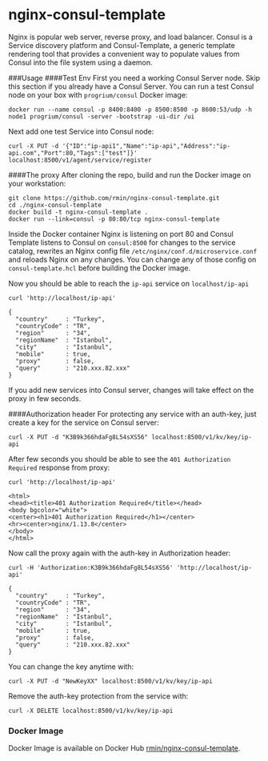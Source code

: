 # nginx-consul-template

Nginx is popular web server, reverse proxy, and load balancer. Consul is a Service discovery platform and Consul-Template, a generic template rendering tool that provides a convenient way to populate values from Consul into the file system using a daemon.

###Usage
####Test Env
First you need a working Consul Server node. Skip this section if you already have a Consul Server.
You can run a test Consul node on your box with ```progrium/consul``` Docker image:
```
docker run --name consul -p 8400:8400 -p 8500:8500 -p 8600:53/udp -h node1 progrium/consul -server -bootstrap -ui-dir /ui
```

Next add one test Service into Consul node:
```
curl -X PUT -d '{"ID":"ip-api1","Name":"ip-api","Address":"ip-api.com","Port":80,"Tags":["test"]}' localhost:8500/v1/agent/service/register
```

####The proxy
After cloning the repo, build and run the Docker image on your workstation:
```
git clone https://github.com/rmin/nginx-consul-template.git
cd ./nginx-consul-template
docker build -t nginx-consul-template .
docker run --link=consul -p 80:80/tcp nginx-consul-template
```

Inside the Docker container Nginx is listening on port 80 and Consul Template listens to Consul on ```consul:8500``` for changes to the service catalog, rewrites an Nginx config file ```/etc/nginx/conf.d/microservice.conf``` and reloads Nginx on any changes. You can change any of those config on ```consul-template.hcl``` before building the Docker image.

Now you should be able to reach the ```ip-api``` service on ```localhost/ip-api```
```
curl 'http://localhost/ip-api'

{
  "country"     : "Turkey",
  "countryCode" : "TR",
  "region"      : "34",
  "regionName"  : "Istanbul",
  "city"        : "Istanbul",
  "mobile"      : true,
  "proxy"       : false,
  "query"       : "210.xxx.82.xxx"
}
```

If you add new services into Consul server, changes will take effect on the proxy in few seconds.

####Authorization header
For protecting any service with an auth-key, just create a key for the service on Consul server:
```
curl -X PUT -d "K3B9k366hdaFg8L54sXS56" localhost:8500/v1/kv/key/ip-api
```

After few seconds you should be able to see the ```401 Authorization Required``` response from proxy:
```
curl 'http://localhost/ip-api'

<html>
<head><title>401 Authorization Required</title></head>
<body bgcolor="white">
<center><h1>401 Authorization Required</h1></center>
<hr><center>nginx/1.13.8</center>
</body>
</html>
```

Now call the proxy again with the auth-key in Authorization header:
```
curl -H 'Authorization:K3B9k366hdaFg8L54sXS56' 'http://localhost/ip-api'

{
  "country"     : "Turkey",
  "countryCode" : "TR",
  "region"      : "34",
  "regionName"  : "Istanbul",
  "city"        : "Istanbul",
  "mobile"      : true,
  "proxy"       : false,
  "query"       : "210.xxx.82.xxx"
}
```

You can change the key anytime with:
```
curl -X PUT -d "NewKeyXX" localhost:8500/v1/kv/key/ip-api
```

Remove the auth-key protection from the service with:
```
curl -X DELETE localhost:8500/v1/kv/key/ip-api
```

### Docker Image
Docker Image is available on Docker Hub [rmin/nginx-consul-template](https://hub.docker.com/r/rmin/nginx-consul-template/).
